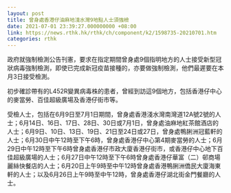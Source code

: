 ```yaml
---
layout: post
title: 曾身處香港仔油麻地淺水灣9地點人士須強檢
date: 2021-07-01 23:39:27.000000000 +08:00
link: https://news.rthk.hk/rthk/ch/component/k2/1598735-20210701.htm
categories: rthk
---
```


政府就強制檢測公告刊憲，要求在指定期間曾身處9個指明地方的人士接受新型冠狀病毒強制檢測，即使已完成新冠疫苗接種的，亦要做強制檢測，他們最遲要在本月3日接受檢測。

初步確診帶有的L452R變異病毒株的患者，曾經到訪這9個地方，包括香港仔中心的麥當勞、百佳超級廣場及香港仔街市等。

受檢人士，包括在6月9日至7月1日期間，曾身處香港淺水灣南灣道12A號2號的人士；6月14日、16日、17日、28日、30日或7月1日，曾身處油麻地紅茶館酒店的人士；6月9日、10日、13日、19日、21日至24日或27日，曾身處鴨脷洲冠藍軒的人士；6月30日中午12時至下午6時，曾身處香港仔中心第4期麥當勞的人士；6月29日中午12時至下午6時曾身處香港仔市政大廈香港仔街市，或香港仔中心地下百佳超級廣場的人士；6月27日中午12時至下午6時曾身處香港仔華富（二）邨商場麗絲快餐店的人士；6月20日上午9時至中午12時曾身處香港鴨脷洲僑民大廈海東軒的人士；以及6月26日上午9時至中午12時，曾身處香港仔湖北街金門餐廳的人士。
